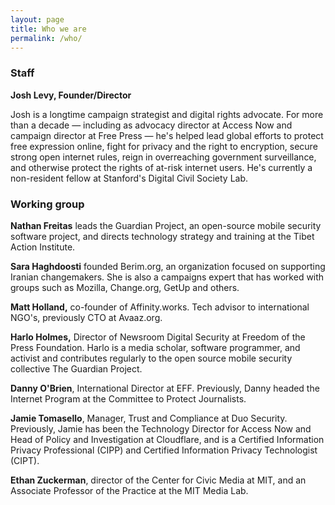 ```yaml
---
layout: page
title: Who we are
permalink: /who/
---
```


### Staff

**Josh Levy, Founder/Director**

Josh is a longtime campaign strategist and digital rights advocate. For more than a decade — including as advocacy director at Access Now and campaign director at Free Press — he's helped lead global efforts to protect free expression online, fight for privacy and the right to encryption, secure strong open internet rules, reign in overreaching government surveillance, and otherwise protect the rights of at-risk internet users. He's currently a non-resident fellow at Stanford's Digital Civil Society Lab.

### Working group

**Nathan Freitas** leads the Guardian Project, an open-source mobile security software project, and directs technology strategy and training at the Tibet Action Institute.

**Sara Haghdoosti** founded Berim.org, an organization focused on supporting Iranian changemakers. She is also a campaigns expert that has worked with groups such as Mozilla, Change.org, GetUp and others.

**Matt Holland,** co-founder of Affinity.works. Tech advisor to international NGO's, previously CTO at Avaaz.org.

**Harlo Holmes,** Director of Newsroom Digital Security at Freedom of the Press Foundation. Harlo is a media scholar, software programmer, and activist and contributes regularly to the open source mobile security collective The Guardian Project.

**Danny O'Brien**, International Director at EFF. Previously, Danny headed the Internet Program at the Committee to Protect Journalists.  

**Jamie Tomasello**, Manager, Trust and Compliance at Duo Security. Previously, Jamie has been the Technology Director for Access Now and Head of Policy and Investigation at Cloudflare, and is a Certified Information Privacy Professional (CIPP) and Certified Information Privacy Technologist (CIPT).

**Ethan Zuckerman**, director of the Center for Civic Media at MIT, and an Associate Professor of the Practice at the MIT Media Lab.
